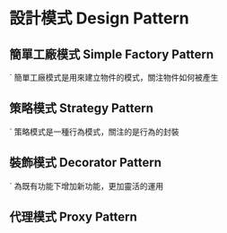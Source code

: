 # 設計模式 Design Pattern
## 簡單工廠模式 Simple Factory Pattern
` 簡單工廠模式是用來建立物件的模式，關注物件如何被產生
## 策略模式 Strategy Pattern
` 策略模式是一種行為模式，關注的是行為的封裝
## 裝飾模式 Decorator Pattern
` 為既有功能下增加新功能，更加靈活的運用
## 代理模式 Proxy Pattern
``` dd
